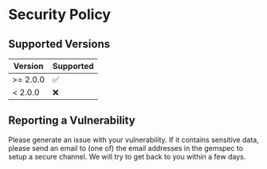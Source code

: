 # Security Policy

## Supported Versions

| Version | Supported          |
| ------- | ------------------ |
| >= 2.0.0   | :white_check_mark: |
| < 2.0.0 | :x:                |


## Reporting a Vulnerability

Please generate an issue with your vulnerability. If it contains sensitive data, please send an email to (one of) the email addresses in the gemspec to setup a secure channel. We will try to get back to you within a few days.
